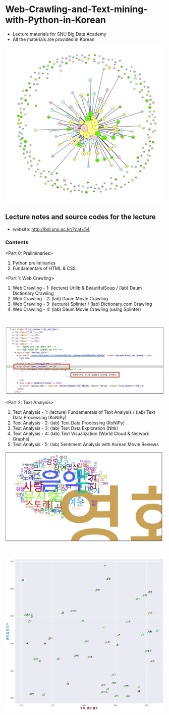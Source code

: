 # Web-Crawling-and-Text-mining-with-Python-in-Korean

* Lecture materials for SNU Big Data Academy
* All the materials are provided in Korean

![Alt Text](etc/imgs/3.png)

## Lecture notes and source codes for the lecture 
- website: http://bdi.snu.ac.kr/?cat=54

### Contents
<Part 0: Preliminaries>
1) Python preliminaries
2) Fundamentals of HTML & CSS

<Part 1: Web Crawling>
1) Web Crawling - 1: (lecture) Urllib & BeautifulSoup / (lab) Daum Dictionary Crawling
2) Web Crawling - 2: (lab) Daum Movie Crawling
3) Web Crawling - 3: (lecture) Splinter / (lab) Dictionary.com Crawling
4) Web Crawling - 4: (lab) Daum Movie Crawling (using Splinter)

<br>

![Alt Text](etc/imgs/1.JPG)

<Part 2: Text Analysis>
1) Text Analysis - 1: (lecture) Fundamentals of Text Analysis / (lab) Text Data Processing (KoNlPy)
2) Text Analysis - 2: (lab) Text Data Processing (KoNlPy)
3) Text Analysis - 3: (lab) Text Data Exploration (Nltk)
4) Text Analysis - 4: (lab) Text Visualization (World Cloud & Network Graphs)
5) Text Analysis - 5: (lab) Sentiment Analysis with Korean Movie Reviews

![Alt Text](etc/imgs/4.JPG)

<br>

![Alt Text](etc/imgs/2.png)
